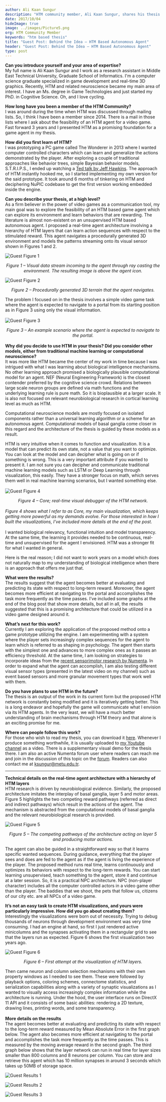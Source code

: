 ```yaml
---
author: Ali Kaan Sungur
description: "HTM community member, Ali Kaan Sungur, shares his thesis on an HTM-based autonomous agent in video game environments. In his thesis, he shows a real-time agent architecture involving a hierarchy of HTM layers that models patterns based on rewarding behavior."
date: 2017/10/04
hideImage: true
image: ../images/Picture5.png
org: HTM Community Member
keywords: "htm based thesis"
title: "Guest Post: Behind the Idea – HTM Based Autonomous Agent"
header: "Guest Post: Behind the Idea – HTM Based Autonomous Agent"
type: post
---
```


<p style="margin-left: 0pt; display: inline"><b>Can you introduce yourself and your area of expertise?</b></p>
<br/>
My full name is Ali Kaan Sungur and I work as a research assistant in Middle East Technical University, Graduate School of Informatics. I'm a computer science graduate specialized in game development and real-time 3D graphics. Recently, HTM and related neuroscience became my main area of interest. I have an Ms. degree in Game Technologies and just started my PhD. in Cognitive Science. Oh, and I love cycling.

**How long have you been a member of the HTM Community?**
<br/>
I was around during the time when HTM was discussed through mailing lists. So, I think I have been a member since 2014. There is a mail in those lists where I ask about the feasibility of an HTM agent for a video game. Fast forward 3 years and I presented HTM as a promising foundation for a game agent in my thesis.

**How did you first learn of HTM?**
<br/>
I was prototyping a PC game called The Wonderer in 2013 where I wanted computer controlled characters which can learn and generalize the actions demonstrated by the player. After exploring a couple of traditional approaches like behavior trees, simple Bayesian behavior models, S.T.R.I.P.S., I ended up watching a [Ted talk by Jeff Hawkins](https://www.ted.com/talks/jeff_hawkins_on_how_brain_science_will_change_computing). The approach of HTM instantly hooked me, so I started implementing my own version for the said prototype. It took around 6 months of tinkering on HTM and deciphering NuPIC codebase to get the first version working embedded inside the engine.

**Can you describe your thesis, at a high level?**
<br/>
As a firm believer in the power of video games as a communication tool, my main goal was to explore the feasibility of an HTM based game agent which can explore its environment and learn behaviors that are rewarding. The literature is almost non-existent on an unsupervised HTM based autonomous agent. I proposed a real-time agent architecture involving a hierarchy of HTM layers that can learn action sequences with respect to the stimulated reward. This agent navigates a procedurally generated 3D environment and models the patterns streaming onto its visual sensor shown in Figures 1 and 2.

![Guest Figure 1](../images/Picture1.png)
<br/>
<center><i>Figure 1 – Visual data stream incoming to the agent through ray casting the environment. The resulting image is above the agent icon.</center></i>


![Guest Figure 2](../images/Picture2.png)
<br/>
<center><i>Figure 2 – Procedurally generated 3D terrain that the agent navigates.</center></i>

The problem I focused on in the thesis involves a simple video game task where the agent is expected to navigate to a portal from its starting position as in Figure 3 using only the visual information.
<br/><br/>
![Guest Figure 3](../images/Picture3.png)
<br/>
<center><i>Figure 3 – An example scenario where the agent is expected to navigate to the portal.</center></i>
<br/>
<b>Why did you decide to use HTM in your thesis? Did you consider other models, either from traditional machine learning or computational neuroscience?</b>
<br/>
It was more like HTM became the center of my work in time because I was intrigued with what I was learning about biological intelligence mechanisms. No other learning approach promised a biologically plausible computational model for an agent. NEF (Neural Engineering Framework) is the closest contender preferred by the cognitive science crowd. Relations between large scale neuron groups are defined via math functions and the underlying learning rule is pure math. So it is bioplausible at a larger scale. It is also not focused on relevant neurobiological research in cortical learning level as much as HTM.

Computational neuroscience models are mostly focused on isolated components rather than a universal learning algorithm or a scheme for an autonomous agent. Computational models of basal ganglia come closer in this regard and the architecture of the thesis is guided by these models as a result.

HTM is very intuitive when it comes to function and visualization. It is a model that can predict its own state, not a value that you want to optimize. You can look at the model and can decipher what is going on or if something is wrong. This is a very important attribute if you wanted to present it. I am not sure you can decipher and communicate traditional machine learning models such as LSTM or Deep Learning through visualization, this easily. They have a stronger focus on math, which serves them well in real machine learning scenarios, but I wanted something else.
<br/>
<br/>
![Guest Figure 4](../images/Picture5.png)
<br/>
<center><i>Figure 4 – Core; real-time visual debugger of the HTM network.</i></center>
<br/>
<i>Figure 4 shows what I refer to as Core, my main visualization, which keeps getting more powerful as my demands evolve.  For those interested in how I built the visualizations, I’ve included more details at the end of the post. </i>
<br/>
<br/>
I wanted biological relevancy, functional intuition and model transparency. At the same time, the learning it provides needed to be continuous, real-time and unsupervised for the agent I envisioned. HTM was a stronger fit for what I wanted in general.

Here is the real reason; I did not want to work years on a model which does not naturally map to my understanding of biological intelligence when there is an approach that offers me just that.

**What were the results?**
<br/>
The results suggest that the agent becomes better at evaluating and predicting its state with respect to long-term reward. Moreover, the agent becomes more efficient at navigating to the portal and accomplishes the task more frequently as the time passes. I’ve included some graphs at the end of the blog post that show more details, but all in all, the results suggested that this is a promising architecture that could be utilized in a video game designed around it.

**What’s next for this work?**
<br/>
Currently I am exploring the application of the proposed method onto a game prototype utilizing the engine. I am experimenting with a system where the player sets increasingly complex sequences for the agent to learn which is referred to as shaping in psychology. The agent then starts with the simplest one and advances to more complex ones as it passes an efficiency threshold. At the same time, I am looking on strategies to incorporate ideas from the [recent sensorimotor research by Numenta](/resources/papers/a-theory-of-how-columns-in-the-neocortex-enable-learning-the-structure-of-the-world/). In order to expand what the agent can accomplish, I am also testing different visual sensor types (presented in the latest video on my channel) such as event based sensors and more granular movement types that work well with them.

**Do you have plans to use HTM in the future?**
<br/>
The thesis is an output of the work in its current form but the proposed HTM network is constantly being modified and it is iteratively getting better. This is a long endeavor and hopefully the game will communicate what I envision via its HTM agents. In the very least, we will have a much better understanding of brain mechanisms through HTM theory and that alone is an exciting promise for me.

**Where can people follow this work?**
<br/>
For those who wish to read my thesis, you can download it [here](https://www.dropbox.com/s/jguh4d0863y6x1r/10164132.pdf?dl=0). Whenever I produce something worthwhile, it is usually uploaded to [my Youtube channel](https://www.youtube.com/channel/UCY67JpPuQ9SkiB2bHO7yfCw) as a video. There is a supplementary visual demo for the thesis there. I am also an active Numenta forum user where readers can reach me and join in the discussion of this topic on the [forum](https://discourse.numenta.org/t/htm-based-autonomous-agent/2701).  Readers can also contact me at [ksungur@metu.edu.tr](mailto:ksungur@metu.edu.tr).
<hr/>
<b>Technical details on the real-time agent architecture with a hierarchy of HTM layers</b>
<br/>
HTM research is driven by neurobiological evidence. Similarly, the proposed architecture imitates the interplay of basal ganglia, layer 5 and motor areas. Figure 5 highlights the two competing reward pathways (referred as direct and indirect pathways) which result in the actions of the agent. The mechanism is abstracted from the computational models of basal ganglia and the relevant neurobiological research is provided.

![Guest Figure 5](../images/Picture6.png)
<br/>
<center><i>Figure 5 – The competing pathways of the architecture acting on layer 5 and producing motor actions.</center></i>

The agent can also be guided in a straightforward way so that it learns specific wanted sequences. During guidance, everything that the player sees and does are fed to the agent as if the agent is living the experience of the player. The proposed method runs real time, learns continuously and optimizes its behaviors with respect to the long-term rewards. You can start learning unsupervised, teach something to the agent, store it and continue at a later session. So, it is a practical NPC architecture. NPC (non-player character) includes all the computer controlled actors in a video game other than the player. The baddies that we shoot, the pets that follow us, citizens of our city etc. are all NPCs of a video game.

**It’s not an easy task to create HTM visualizations, and yours were particularly impressive.  How did you go about creating them?**
<br/>
Interestingly the visualizations were born out of necessity. Trying to debug thousands of neurons through development environment was very time consuming. I had an engine at hand, so first I just rendered active minicolumns and the synapses activating them in a rectangular grid to see that the layers run as expected. Figure 6 shows the first visualization two years ago.

![Guest Figure 6](../images/Picture4.png)
<br/>
<center><i>Figure 6 – First attempt at the visualization of HTM layers.</center></i>

Then came neuron and column selection mechanisms with their own property windows as I needed to see them. These were followed by playback options, coloring schemes, connectome statistics, and serialization capabilities along with a variety of synaptic visualizations as I wanted to visually access increasingly complex information while the architecture is running. Under the hood, the user interface runs on DirectX 11 API and it consists of some basic abilities: rendering a 2D texture, drawing lines, printing words, and some transparency.
<br/>
<br/>
<b>More details on the results</b>
<br/>
The agent becomes better at evaluating and predicting its state with respect to the long-term reward measured by Mean Absolute Error in the first graph below. The agent also becomes more efficient at navigating to the portal and accomplishes the task more frequently as the time passes. This is measured by the moving average reward in the second graph. The third graph below shows that the layer network can run in real time for layer sizes smaller than 800 columns and 8 neurons per column. You can store and retrieve this agent which has 10 million synapses in around 3 seconds which takes up 50MB of storage space.

![Guest Results 1](../images/Picture7.png)

![Guest Results 2](../images/Picture8.png)

![Guest Results 3](../images/Picture9.png)
<br/>
